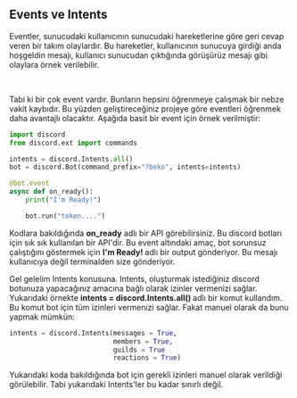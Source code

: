 <h2> Events ve Intents </h2>
 
<p> Eventler, sunucudaki kullanıcının sunucudaki hareketlerine göre geri cevap veren bir takım olaylardır. Bu hareketler, kullanıcının sunucuya girdiği anda hoşgeldin mesajı, kullanıcı sunucudan çıktığında görüşürüz mesajı gibi olaylara örnek verilebilir.  </p> 

</br>

<p> Tabi ki bir çok event vardır. Bunların hepsini öğrenmeye çalışmak bir nebze vakit kaybıdır. Bu yüzden geliştireceğiniz projeye göre eventleri öğrenmek daha avantajlı olacaktır. Aşağıda basit bir event için örnek verilmiştir: </p>

```py
import discord
from discord.ext import commands

intents = discord.Intents.all()
bot = discord.Bot(command_prefix="?beko", intents=intents)

@bot.event
async def on_ready():
    print("I'm Ready!")

    bot.run("token....")
```

Kodlara bakıldığında **on_ready** adlı bir API görebilirsiniz. Bu discord botları için sık sık kullanılan bir API'dir. Bu event altındaki amaç, bot sorunsuz çalıştığını göstermek için <strong> I'm Ready! </strong> adlı bir output gönderiyor. Bu mesajı kullanıcıya değil terminalden size gönderiyor. </br>

Gel gelelim Intents konusuna. Intents, oluşturmak istediğiniz discord botunuza yapacağınız amacına bağlı olarak izinler vermenizi sağlar. Yukarıdaki örnekte <strong> intents = discord.Intents.all() </strong> adlı bir komut kullandım. Bu komut bot için tüm izinleri vermenizi sağlar. Fakat manuel olarak da bunu yapmak mümkün:

```py
intents = discord.Intents(messages = True,
                          members = True,
                          guilds = True
                          reactions = True)
```

Yukarıdaki koda bakıldığında bot için gerekli izinleri manuel olarak verildiği görülebilir. Tabi yukarıdaki Intents'ler bu kadar sınırlı değil.
